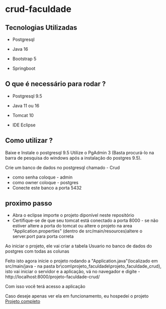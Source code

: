 # crud-faculdade

## Tecnologias Utilizadas

* Postgresql

* Java 16

* Bootstrap 5

* Springboot



## O que é necessário para rodar ?

* Postgresql 9.5

* Java 11 ou 16

* Tomcat 10

* IDE Eclipse


## Como utilizar ?

 Baixe e Instale o postgresql 9.5
 Utilize o PgAdmin 3 (Basta procurá-lo na barra de pesquisa do windows após a instalação do postgres 9.5).

Crie um banco de dados no postgresql chamado - Crud 
* como senha coloque - admin
* como owner coloque - postgres
* Conecte este banco a porta 5432

## proximo passo

* Abra o eclipse importe o projeto diponível neste repositório
* Certifique-se de que seu tomcat está conectado a porta 8000 - se não estiver altere a porta do tomcat ou altere o projeto na area "Application.properties" (dentro de src/main/resources)altere o server.port para porta correta

Ao iniciar o projeto, ele vai criar a tabela Usuario no banco de dados do postgres com todas as colunas

Feito isto agora inicie o projeto rodando a "Application.java"(localizado em src/main/java -  na pasta br\com\projeto_faculdade\projeto_faculdade_crud), isto vai iniciar o servidor e a aplicação, vá no navegador e digite - http://localhost:8000/projeto-faculdade-crud/



Com isso você terá acesso a aplicação

 Caso deseje apenas ver ela em funcionamento, eu hospedei o projeto <a href="http://crud-faculdade.herokuapp.com/projeto-faculdade-crud/" target="_blank">Projeto completo</a>
